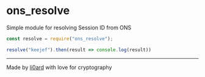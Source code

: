 # ons_resolve

Simple module for resolving Session ID from ONS

```js
const resolve = require("ons_resolve");

resolve("keejef").then(result => console.log(result))
```

---

Made by [li0ard](https://li0ard.envs.net) with love for cryptography